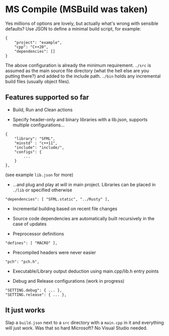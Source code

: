 # MS Compile (MSBuild was taken)

Yes millions of options are lovely, but actually what's wrong with sensible defaults? Use JSON to define a minimal build script, for example:
```
{
    "project": "example",
    "cpp": "C++20",
    "dependencies": []
}
```
The above configuration is already the minimum requirement. `./src` is assumed as the main source file directory (what the hell else are you putting there?) and added to the include path. `./bin` holds any incremental build files (usually object files).
## Features supported so far
- Build, Run and Clean actions

- Specify header-only and binary libraries with a lib.json, supports multiple configurations...
```
{
    "library": "SFML",
    "minstd" : "c++11",
    "include": "include/",
    "configs": {
        ...
    }
},
```
(see example `lib.json` for more)

- ...and plug and play at will in main project. Libraries can be placed in `./lib` or specified otherwise
```
"dependencies": [ "SFML.static", "../Rusty" ],
```
- Incremental building based on recent file changes

- Source code dependencies are automatically built recursively in the case of updates

- Preprocessor definitions
```
"defines": [ "MACRO" ],
```
- Precompiled headers were never easier
```
"pch": "pch.h",
```
- Executable/Library output deduction using main.cpp/lib.h entry points

- Debug and Release configurations (work in progress)
```
"SETTING.debug": { ... },
"SETTING.release": { ... },
```

## It just works
Slap a `build.json` next to a `src` directory with a `main.cpp` in it and everything will just work. Was that so hard Microsoft? No Visual Studio needed.

